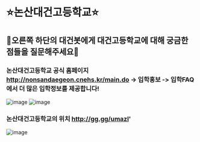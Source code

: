 # ⭐논산대건고등학교⭐
## 🌌오른쪽 하단의 대건봇에게 대건고등학교에 대해 궁금한 점들을 질문해주세요🌌
 
### 논산대건고등학교 공식 홈페이지 http://nonsandaegeon.cnehs.kr/main.do -> 입학홍보 -> 입학FAQ 에서 더 많은 입학정보를 제공합니다!
![image](https://user-images.githubusercontent.com/83765313/118445713-c4e7cd80-b729-11eb-8c8a-0f6ee2b7d0e0.png)
![image](https://user-images.githubusercontent.com/83765313/118446856-0cbb2480-b72b-11eb-8a9e-ba7cfc2aeaf9.png)
### 논산대건고등학교의 위치 http://gg.gg/umazl'
![image](https://user-images.githubusercontent.com/83765313/118446630-cebe0080-b72a-11eb-99a4-729f9b8e3b6e.png)


